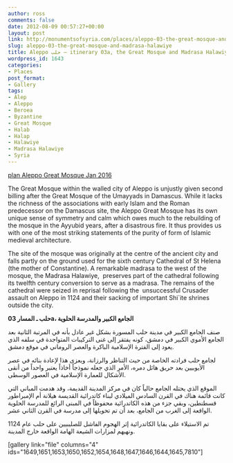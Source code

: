 ```yaml
---
author: ross
comments: false
date: 2012-08-09 00:57:27+00:00
layout: post
link: http://monumentsofsyria.com/places/aleppo-03-the-great-mosque-and-madrasa-halawiye/
slug: aleppo-03-the-great-mosque-and-madrasa-halawiye
title: Aleppo حلب — itinerary 03a, the Great Mosque and Madrasa Halawiye
wordpress_id: 1643
categories:
- Places
post_format:
- Gallery
tags:
- Alep
- Aleppo
- Beroea
- Byzantine
- Great Mosque
- Halab
- Halap
- Halawiye
- Madrasa Halawiye
- Syria
---
```


[plan Aleppo Great Mosque Jan 2016](http://monumentsofsyria.com/places/aleppo-03-the-great-mosque-and-madrasa-halawiye/attachment/plan-aleppo-great-mosque-jan-2016/)

The Great Mosque within the walled city of Aleppo is unjustly given second billing after the Great Mosque of the Umayyads in Damascus. While it lacks the richness of the associations with early Islam and the Roman predecessor on the Damascus site, the Aleppo Great Mosque has its own unique sense of symmetry and calm which owes much to the rebuilding of the mosque in the Ayyubid years, after a disastrous fire. It thus provides us with one of the most striking statements of the purity of form of Islamic medieval architecture.

The site of the mosque was originally at the centre of the ancient city and falls partly on the ground used for the sixth century Cathedral of St Helena (the mother of Constantine). A remarkable madrasa to the west of the mosque, the Madrasa Halawiye,  preserves part of the cathedral following its twelfth century conversion to serve as a madrasa. The remains of the cathedral were seized in reprisal following the  unsuccessful Crusader assault on Aleppo in 1124 and their sacking of important Shi`ite shrines outside the city.


**حلب ـ المسار ****03a****، الجامع الكبير والمدرسة الحلوية**




صنف الجامع الكبير في مدينة حلب المسورة بشكل غير عادل بأنه في المرتبة الثانية بعد الجامع الأموي الكبير في دمشق، كونه يفتقر إلى غنى التركيبات المتواجدة في سلفه الذي يعود إلى الفترة الإسلامية الباكرة والعصر الروماني في موقع دمشق. 




لجامع حلب فرادته الخاصة من حيث التناظر والرزانة، ويعزى هذا لإعادة بنائه في عصر الأيوبيين بعد حريق هائل دمره، الأمر الذي جعله نموذجاً أخاذاً يعتبر واحداً من أنقى الأشكال للعمارة الإسلامية في العصور الوسطى.




الموقع الذي يحتله الجامع حالياً كان في مركز المدينة القديمة، وقد هدمت المباني التي كانت قائمة هناك في القرن السادس الميلادي لبناء كاتدرائية القديسة هيلانة أم الإمبراطور قسطنطين، وبقي جزء من هذه الكاتدرائية محفوظاً في المبنى الرائع للمدرسة الحلوية الواقعة إلى الغرب من الجامع، بعد أن تم تحويلها إلى مدرسة في القرن الثاني عشر.




تم الاستيلاء على بقايا الكاتدرائية إثر الهجوم الفاشل للصليبيين على حلب عام 1124 ونهبهم لمزارات الشيعة الهامة الواقعة خارج المدينة. 


[gallery link="file" columns="4" ids="1649,1651,1653,1650,1652,1654,1648,1647,1646,1644,1645,7810"]
